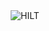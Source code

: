 <div style="display: flex; flex-direction: row; justify-content: center;">
    <img src="https://i.ibb.co/Fm3gZ7r/HILT.png" alt="HILT">
</div>